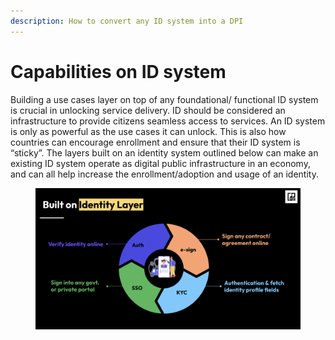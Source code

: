 ```yaml
---
description: How to convert any ID system into a DPI
---
```


# Capabilities on ID system

Building a use cases layer on top of any foundational/ functional ID system is crucial in unlocking service delivery.  ID should be considered an infrastructure to provide citizens seamless access to services. An ID system is only as powerful as the use cases it can unlock. This is also how countries can encourage enrollment and ensure that their ID system is “sticky”. The layers built on an identity system outlined below can make an existing ID system operate as digital public infrastructure in an economy, and can all help increase the enrollment/adoption and usage of an identity.

<figure><img src="../../../.gitbook/assets/Screenshot 2023-10-11 at 16.44.48.png" alt=""><figcaption></figcaption></figure>
